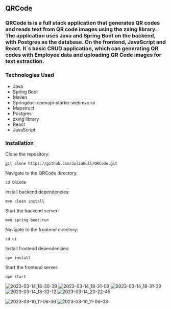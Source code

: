 ## QRCode
### QRCode is is a full stack application that generates QR codes and reads text from QR code images using the zxing library. The application uses Java and Spring Boot on the backend, with Postgres as the database. On the frontend, JavaScript and React. It`s basic CRUD application, which can generating QR codes with Employee data and uploading QR Code images for text extraction.

### Technologies Used
- Java
- Spring Boot
- Maven
- Springdoc-openapi-starter-webmvc-ui
- Mapstruct
- Postgres
- zxing library
- React
- JavaScript <p>

### Installation
Clone the repository:<p>
`git clone https://github.com/JuliaKull/QRCode.git`<p>
Navigate to the QRCode directory:<p>
`cd QRCode`<p>
Install backend dependencies:<p>
`mvn clean install`<p>
Start the backend server:<p>
`mvn spring-boot:run`<p>
Navigate to the frontend directory:<p>
`cd ui`<p>
Install frontend dependencies:<p>
`npm install`<p>
Start the frontend server:<p>
`npm start`<p>

![2023-03-14_18-30-39](https://user-images.githubusercontent.com/102060016/225073810-9a11d053-b70c-4737-af2f-f5203e8e6116.png)
![2023-03-14_18-31-09](https://user-images.githubusercontent.com/102060016/225073849-e2c89a0c-aaaf-4010-9917-17735570eaac.png)
![2023-03-14_18-31-39](https://user-images.githubusercontent.com/102060016/225073876-1b999575-ffbb-4bb3-92c2-963e83170ca9.png)
![2023-03-14_18-32-12](https://user-images.githubusercontent.com/102060016/225073891-fdcb984c-0cf0-4357-a397-b080d5248d97.png)
![2023-03-14_20-22-45](https://user-images.githubusercontent.com/102060016/225101721-c9ce5f6b-6f5f-41fa-acd1-d08723b401d2.png)


![2023-03-10_11-06-36](https://user-images.githubusercontent.com/102060016/224259291-dcce68ed-65d6-460b-a6ba-5785ad0d9ce8.png)
![2023-03-10_11-06-03](https://user-images.githubusercontent.com/102060016/224259303-97306171-b831-4c19-9fa5-c743e64dba3a.png)
